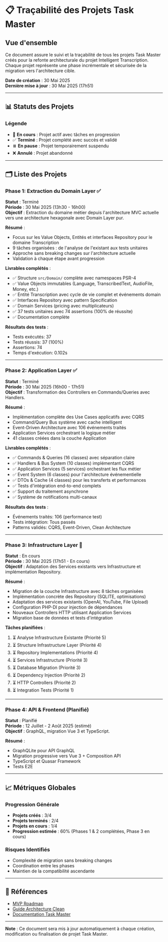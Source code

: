 # 📋 Traçabilité des Projets Task Master

## Vue d'ensemble

Ce document assure le suivi et la traçabilité de tous les projets Task Master créés pour la refonte architecturale du projet Intelligent Transcription. Chaque projet représente une phase incrémentale et sécurisée de la migration vers l'architecture cible.

**Date de création** : 30 Mai 2025  
**Dernière mise à jour** : 30 Mai 2025 (17h51)

---

## 📊 Statuts des Projets

### Légende

- 🔄 **En cours** : Projet actif avec tâches en progression
- ✅ **Terminé** : Projet complété avec succès et validé
- ⏸️ **En pause** : Projet temporairement suspendu
- ❌ **Annulé** : Projet abandonné

---

## 🗂️ Liste des Projets

### Phase 1: Extraction du Domain Layer ✅

**Statut** : Terminé  
**Période** : 30 Mai 2025 (13h30 - 16h00)  
**Objectif** : Extraction du domaine métier depuis l'architecture MVC actuelle vers une architecture hexagonale avec Domain Layer pur.

**Résumé** :

- Focus sur les Value Objects, Entités et interfaces Repository pour le domaine Transcription
- 9 tâches organisées : de l'analyse de l'existant aux tests unitaires
- Approche sans breaking changes sur l'architecture actuelle
- Validation à chaque étape avant progression

**Livrables complétés** :

- ✅ Structure `src/Domain/` complète avec namespaces PSR-4
- ✅ Value Objects immutables (Language, TranscribedText, AudioFile, Money, etc.)
- ✅ Entité Transcription avec cycle de vie complet et événements domain
- ✅ Interfaces Repository avec pattern Specification
- ✅ Domain Services (pricing avec multiplicateurs)
- ✅ 37 tests unitaires avec 74 assertions (100% de réussite)
- ✅ Documentation complète

**Résultats des tests** :

- Tests exécutés: 37
- Tests réussis: 37 (100%)
- Assertions: 74
- Temps d'exécution: 0.102s

---

### Phase 2: Application Layer ✅

**Statut** : Terminé  
**Période** : 30 Mai 2025 (16h00 - 17h51)  
**Objectif** : Transformation des Controllers en Commands/Queries avec Handlers.

**Résumé** :

- Implémentation complète des Use Cases applicatifs avec CQRS
- Command/Query Bus système avec cache intelligent
- Event-Driven Architecture avec 106 événements traités
- Application Services orchestrant la logique métier
- 41 classes créées dans la couche Application

**Livrables complétés** :

- ✅ Commands & Queries (16 classes) avec séparation claire
- ✅ Handlers & Bus System (10 classes) implémentant CQRS
- ✅ Application Services (5 services) orchestrant les flux métier
- ✅ Event System (6 classes) pour l'architecture événementielle
- ✅ DTOs & Cache (4 classes) pour les transferts et performances
- ✅ Tests d'intégration end-to-end complets
- ✅ Support du traitement asynchrone
- ✅ Système de notifications multi-canaux

**Résultats des tests** :

- Événements traités: 106 (performance test)
- Tests intégration: Tous passés
- Patterns validés: CQRS, Event-Driven, Clean Architecture

---

### Phase 3: Infrastructure Layer 🔄

**Statut** : En cours  
**Période** : 30 Mai 2025 (17h51 - En cours)  
**Objectif** : Adaptation des Services existants vers Infrastructure et implémentation Repository.

**Résumé** :

- Migration de la couche Infrastructure avec 8 tâches organisées
- Implémentation concrète des Repository (SQLITE, optimisations)
- Adaptation des services existants (OpenAI, YouTube, File Upload)
- Configuration PHP-DI pour injection de dépendances
- Nouveaux Controllers HTTP utilisant Application Services
- Migration base de données et tests d'intégration

**Tâches planifiées** :

1. ⏳ Analyse Infrastructure Existante (Priorité 5)
2. ⏳ Structure Infrastructure Layer (Priorité 4)
3. ⏳ Repository Implementations (Priorité 4)
4. ⏳ Services Infrastructure (Priorité 3)
5. ⏳ Database Migration (Priorité 3)
6. ⏳ Dependency Injection (Priorité 2)
7. ⏳ HTTP Controllers (Priorité 2)
8. ⏳ Integration Tests (Priorité 1)

---

### Phase 4: API & Frontend (Planifié)

**Statut** : Planifié  
**Période** : 12 Juillet - 2 Août 2025 (estimé)  
**Objectif** : GraphQL, migration Vue 3 et TypeScript.

**Résumé** :

- GraphQLite pour API GraphQL
- Migration progressive vers Vue 3 + Composition API
- TypeScript et Quasar Framework
- Tests E2E

---

## 📈 Métriques Globales

### Progression Générale

- **Projets créés** : 3/4
- **Projets terminés** : 2/4
- **Projets en cours** : 1/4
- **Progression estimée** : 60% (Phases 1 & 2 complétées, Phase 3 en cours)

### Risques Identifiés

- Complexité de migration sans breaking changes
- Coordination entre les phases
- Maintien de la compatibilité ascendante

---

## 🔗 Références

- [MVP Roadmap](../MVP_ROADMAP.md)
- [Guide Architecture Clean](clean-architecture-guide.md)
- [Documentation Task Master](https://task-master-docs.example.com)

---

**Note** : Ce document sera mis à jour automatiquement à chaque création, modification ou finalisation de projet Task Master.
